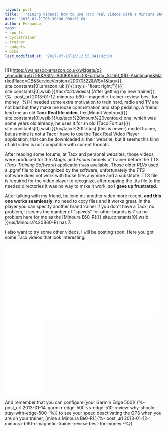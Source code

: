 ```yaml
---
layout: post
title: 'Training videos: how to use Tacx real videos with a Minoura B60-R'
date: '2013-01-21T03:30:00.000+01:00'
author: Fernando
tags:
- sports
- cycletrainer
- trainer
- gadgets
- bike
last_modified_at: '2017-07-13T16:13:55.341+02:00'
---
```


[![](https://ws.assoc-amazon.co.uk/widgets/q?_encoding=UTF8&ASIN=B006KV5GLG&Format=_SL160_&ID=AsinImage&MarketPlace=GB&ServiceVersion=20070822&WS=1&tag={{ site.constants[0].amazon_uk }}){: style="float: right;"}]({{ site.constants[0].wsib }}/tacx%20videos)
[After getting my new trainer]( {%- post_url 2013-01-12-minoura-b60-r-magnetic-trainer-review-best-for-money -%}) I needed some extra motivation to train hard, radio and TV are not bad but they make me loose concentration and stop pedaling. A friend lend me an old **Tacx Real life video**, the [Mount Ventoux]({{ site.constants[0].wsib }}/us/tacx%20mount%20ventoux) one, which was some years old already, he uses it for an old [Tacx Fortius]({{ site.constants[0].wsib }}/us/tacx%20fortius) (this is newer) model trainer, but as mine is not a Tacx I have to use the Tacx Real Video Player application, that can be downloaded at their website, but it seems this kind of old video is not compatible with current formats.  
  
After reading some forums, at Tacx and personal websites, those videos were produced for the _iMagic_ and _Fortius_ models of trainer before the TTS (_Tacx Training Software_) application was available. Those older _RLVs_ used a .pgmf file to be recognized by the software, unfortunately the _TTS_ software does not work with those files anymore and a substitute .TTS file is required for the video player to recognize, after copying the .tts file to the needed directories it was no way to make it work, so **I gave up frustrated**.  
  
After talking with my friend, he lend me another video more recent, **and this one works seamlessly**, no need to copy files and it works great. In the player you can specify another brand trainer if you don't have a Tacx, no problem, it seems the number of "speeds" for other brands is 7 so no problem here for me as the [Minoura B60-R]({{ site.constants[0].wsib }}/us/Minoura%20B60-R) has 7.  
  
I also want to try some other videos, I will be posting soon. Here you got some Tacx videos that look interesting:  


<iframe frameborder="0" marginheight="0" marginwidth="0" scrolling="no" src="//ws-eu.amazon-adsystem.com/widgets/q?ServiceVersion=20070822&amp;OneJS=1&amp;Operation=GetAdHtml&amp;MarketPlace=GB&amp;source=ss&amp;ref=ss_til&amp;ad_type=product_link&amp;tracking_id={{ site.constants[0].amazon_uk }}&amp;marketplace=amazon&amp;region=GB&amp;placement=B004Y95W3S&amp;asins=B004Y95W3S&amp;linkId=&amp;show_border=true&amp;link_opens_in_new_window=true" style="height: 240px; width: 120px;"></iframe>
<iframe frameborder="0" marginheight="0" marginwidth="0" scrolling="no" src="//ws-eu.amazon-adsystem.com/widgets/q?ServiceVersion=20070822&amp;OneJS=1&amp;Operation=GetAdHtml&amp;MarketPlace=GB&amp;source=ss&amp;ref=ss_til&amp;ad_type=product_link&amp;tracking_id={{ site.constants[0].amazon_uk }}&amp;marketplace=amazon&amp;region=GB&amp;placement=B005J5C7HU&amp;asins=B005J5C7HU&amp;linkId=&amp;show_border=true&amp;link_opens_in_new_window=true" style="height: 240px; width: 120px;"></iframe>
<iframe frameborder="0" marginheight="0" marginwidth="0" scrolling="no" src="//ws-eu.amazon-adsystem.com/widgets/q?ServiceVersion=20070822&amp;OneJS=1&amp;Operation=GetAdHtml&amp;MarketPlace=GB&amp;source=ss&amp;ref=ss_til&amp;ad_type=product_link&amp;tracking_id={{ site.constants[0].amazon_uk }}&amp;marketplace=amazon&amp;region=GB&amp;placement=B007R5RUFY&amp;asins=B007R5RUFY&amp;linkId=&amp;show_border=true&amp;link_opens_in_new_window=true" style="height: 240px; width: 120px;"></iframe>
<iframe frameborder="0" marginheight="0" marginwidth="0" scrolling="no" src="//ws-eu.amazon-adsystem.com/widgets/q?ServiceVersion=20070822&amp;OneJS=1&amp;Operation=GetAdHtml&amp;MarketPlace=GB&amp;source=ss&amp;ref=ss_til&amp;ad_type=product_link&amp;tracking_id={{ site.constants[0].amazon_uk }}&amp;marketplace=amazon&amp;region=GB&amp;placement=B0044CPQK4&amp;asins=B0044CPQK4&amp;linkId=&amp;show_border=true&amp;link_opens_in_new_window=true" style="height: 240px; width: 120px;"></iframe>
<iframe frameborder="0" marginheight="0" marginwidth="0" scrolling="no" src="//ws-eu.amazon-adsystem.com/widgets/q?ServiceVersion=20070822&amp;OneJS=1&amp;Operation=GetAdHtml&amp;MarketPlace=GB&amp;source=ss&amp;ref=ss_til&amp;ad_type=product_link&amp;tracking_id=keymuck07f-21&amp;marketplace=amazon&amp;region=GB&amp;placement=B004N9DJAC&amp;asins=B004N9DJAC&amp;linkId=&amp;show_border=true&amp;link_opens_in_new_window=true" style="height: 240px; width: 120px;"></iframe>

And remember that you can configure [your Garmin Edge 500]( {%- post_url 2013-01-14-garmin-edge-500-vs-edge-510-review-why-should-stay-with-edge-500 -%}) to see your speed deactivating the GPS when you are on your trainer, [mine a Minoura B60-R]( {%- post_url 2013-01-12-minoura-b60-r-magnetic-trainer-review-best-for-money -%})
